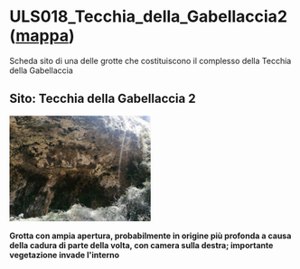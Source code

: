 # ULS018_Tecchia_della_Gabellaccia2 ([mappa](https://umap.openstreetmap.fr/it/map/uls018_tecchia_della_gabellaccia2_1075585))
Scheda sito di una delle grotte che costituiscono il complesso della Tecchia della Gabellaccia

## Sito: Tecchia della Gabellaccia 2
[<img src='/vignettes/nhBFwwt2.jpg' width='250'/>](/vignettes/nhBFwwt2.jpg) 

**Grotta con ampia apertura, probabilmente in origine più profonda a causa della cadura di parte della volta, con camera sulla destra; importante vegetazione invade l'interno**
